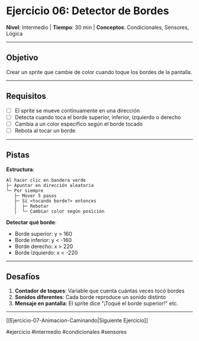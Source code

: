 # Ejercicio 06: Detector de Bordes

**Nivel**: Intermedio | **Tiempo**: 30 min | **Conceptos**: Condicionales, Sensores, Lógica

---

## Objetivo

Crear un sprite que cambie de color cuando toque los bordes de la pantalla.

---

## Requisitos

- [ ] El sprite se mueve continuamente en una dirección
- [ ] Detecta cuando toca el borde superior, inferior, izquierdo o derecho
- [ ] Cambia a un color específico según el borde tocado
- [ ] Rebota al tocar un borde

---

## Pistas

**Estructura**:
```
Al hacer clic en bandera verde
├─ Apuntar en dirección aleatoria
└─ Por siempre
   ├─ Mover 5 pasos
   ├─ Si <tocando borde?> entonces
   │  ├─ Rebotar
   │  └─ Cambiar color según posición
   ```

**Detectar qué borde**:
- Borde superior: y > 160
- Borde inferior: y < -160
- Borde derecho: x > 220
- Borde izquierdo: x < -220

---

## Desafíos

1. **Contador de toques**: Variable que cuenta cuántas veces tocó bordes
2. **Sonidos diferentes**: Cada borde reproduce un sonido distinto
3. **Mensaje en pantalla**: El sprite dice "¡Toqué el borde superior!" etc.

---

[[Ejercicio-07-Animacion-Caminando|Siguiente Ejercicio]]

#ejercicio #intermedio #condicionales #sensores
